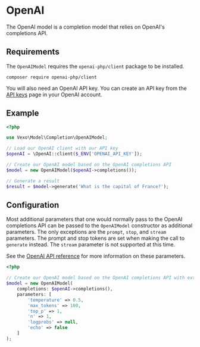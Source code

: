 # OpenAI

The OpenAI model is a completion model that relies on OpenAI's completions API.

## Requirements

The `OpenAIModel` requires the `openai-php/client` package to be installed.

```
composer require openai-php/client
```

You will also need an OpenAI API key. You can create an API key from the [API keys](https://platform.openai.com/account/api-keys) page in your OpenAI account.

## Example

```php
<?php

use Vexo\Model\Completion\OpenAIModel;

// Load our OpenAI client with our API key
$openAI = \OpenAI::client($_ENV['OPENAI_API_KEY']);

// Create our OpenAI model based on the OpenAI completions API
$model = new OpenAIModel($openAI->completions());

// Generate a result
$result = $model->generate('What is the capital of France?');
```

## Configuration

Most additional parameters that one would normally pass to the OpenAI completions API can be passed to the `OpenAIModel` constructor as additional parameters. The only exceptions are the `prompt`, `stop`, and `stream` parameters. The prompt and stop tokens are set when making the call to `generate` instead. The `stream` parameter is not supported at this time.

See the [OpenAI API reference](https://platform.openai.com/docs/api-reference/completions/create) for more information on these parameters.

```php
<?php

// Create our OpenAI model based on the OpenAI completions API with extra parameters
$model = new OpenAIModel(
    completions: $openAI->completions(),
    parameters: [
        'temperature' => 0.5,
        'max_tokens' => 100,
        'top_p' => 1,
        'n' => 1,
        'logprobs' => null,
        'echo' => false
    ]
);
```
